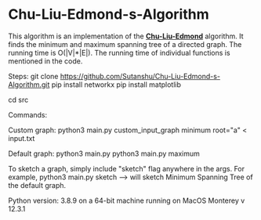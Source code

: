 # Chu-Liu-Edmond-s-Algorithm

This algorithm is an implementation of the [**Chu-Liu-Edmond**](https://en.wikipedia.org/wiki/Chu%E2%80%93Liu-Edmonds_algorithm) algorithm. It finds the minimum and maximum spanning tree of a directed graph. The running time is O(|V|*|E|). The running time of individual functions is mentioned in the code. 

Steps:
git clone https://github.com/Sutanshu/Chu-Liu-Edmond-s-Algorithm.git
pip install networkx
pip install matplotlib

cd src

Commands:

Custom graph:
python3 main.py custom_input_graph minimum root="a" < input.txt

Default graph:
python3 main.py
python3 main.py maximum

To sketch a graph, simply include "sketch" flag anywhere in the args.
For example, python3 main.py sketch --> will sketch Minimum Spanning Tree of the default graph.

Python version: 3.8.9 on a 64-bit machine running on MacOS Monterey v 12.3.1

